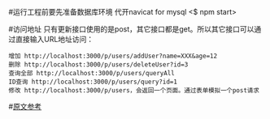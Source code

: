 #运行工程前要先准备数据库环境
	代开navicat for mysql
	<$ npm start>

#访问地址
	只有更新接口使用的是post，其它接口都是get。所以其它接口可以通过直接输入URL地址访问：

  	增加 http://localhost:3000/p/users/addUser?name=XXX&age=12
  	删除 http://localhost:3000/p/users/deleteUser?id=3
  	查询全部 http://localhost:3000/p/users/queryAll
  	ID查询 http://localhost:3000/p/users/query?id=1
  	修改 http://localhost:3000/p/users，会返回一个页面。通过表单模拟一个post请求

#<a href="http://www.alloyteam.com/2015/03/sexpressmysql/?utm_source=tuicool&utm_medium=referral" target="_blank">原文参考</a>

